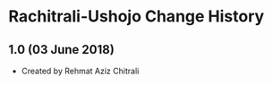 Rachitrali-Ushojo Change History
=======================

1.0 (03 June 2018)
-----------------

* Created by Rehmat Aziz Chitrali
